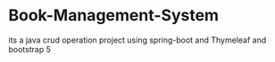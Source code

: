 # Book-Management-System
its a java crud operation project using spring-boot and Thymeleaf and bootstrap 5
